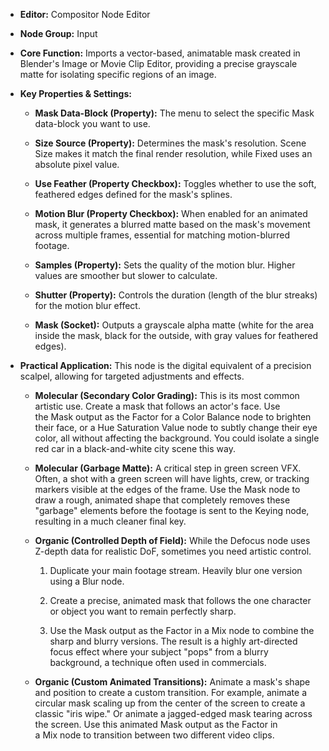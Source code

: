 - **Editor:** Compositor Node Editor
    
- **Node Group:** Input
    
- **Core Function:** Imports a vector-based, animatable mask created in Blender's Image or Movie Clip Editor, providing a precise grayscale matte for isolating specific regions of an image.
    
- **Key Properties & Settings:**
    
    - **Mask Data-Block (Property):** The menu to select the specific Mask data-block you want to use.
        
    - **Size Source (Property):** Determines the mask's resolution. Scene Size makes it match the final render resolution, while Fixed uses an absolute pixel value.
        
    - **Use Feather (Property Checkbox):** Toggles whether to use the soft, feathered edges defined for the mask's splines.
        
    - **Motion Blur (Property Checkbox):** When enabled for an animated mask, it generates a blurred matte based on the mask's movement across multiple frames, essential for matching motion-blurred footage.
        
    - **Samples (Property):** Sets the quality of the motion blur. Higher values are smoother but slower to calculate.
        
    - **Shutter (Property):** Controls the duration (length of the blur streaks) for the motion blur effect.
        
    - **Mask (Socket):** Outputs a grayscale alpha matte (white for the area inside the mask, black for the outside, with gray values for feathered edges).
        
- **Practical Application:** This node is the digital equivalent of a precision scalpel, allowing for targeted adjustments and effects.
    
    - **Molecular (Secondary Color Grading):** This is its most common artistic use. Create a mask that follows an actor's face. Use the Mask output as the Factor for a Color Balance node to brighten their face, or a Hue Saturation Value node to subtly change their eye color, all without affecting the background. You could isolate a single red car in a black-and-white city scene this way.
        
    - **Molecular (Garbage Matte):** A critical step in green screen VFX. Often, a shot with a green screen will have lights, crew, or tracking markers visible at the edges of the frame. Use the Mask node to draw a rough, animated shape that completely removes these "garbage" elements before the footage is sent to the Keying node, resulting in a much cleaner final key.
        
    - **Organic (Controlled Depth of Field):** While the Defocus node uses Z-depth data for realistic DoF, sometimes you need artistic control.
        
        1. Duplicate your main footage stream. Heavily blur one version using a Blur node.
            
        2. Create a precise, animated mask that follows the one character or object you want to remain perfectly sharp.
            
        3. Use the Mask output as the Factor in a Mix node to combine the sharp and blurry versions. The result is a highly art-directed focus effect where your subject "pops" from a blurry background, a technique often used in commercials.
            
    - **Organic (Custom Animated Transitions):** Animate a mask's shape and position to create a custom transition. For example, animate a circular mask scaling up from the center of the screen to create a classic "iris wipe." Or animate a jagged-edged mask tearing across the screen. Use this animated Mask output as the Factor in a Mix node to transition between two different video clips.